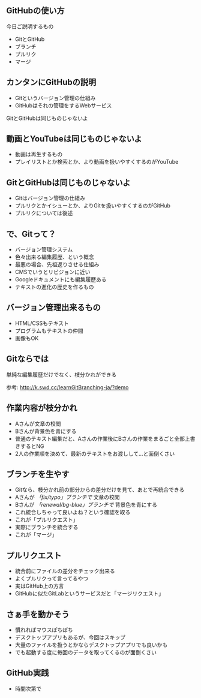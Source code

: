 ## GitHubの使い方

今日ご説明するもの

- GitとGitHub
- ブランチ
- プルリク
- マージ

## カンタンにGitHubの説明

- Gitというバージョン管理の仕組み
- GitHubはそれの管理をするWebサービス

GitとGitHubは同じものじゃないよ

## 動画とYouTubeは同じものじゃないよ

- 動画は再生するもの
- プレイリストとか検索とか、より動画を扱いやすくするのがYouTube

## GitとGitHubは同じものじゃないよ

- Gitはバージョン管理の仕組み
- プルリクとかイシューとか、よりGitを扱いやすくするのがGitHub
 - プルリクについては後述

## で、Gitって？
- バージョン管理システム
 - 色々出来る編集履歴、という概念
 - 最悪の場合、先祖返りさせる仕組み
 - CMSでいうとリビジョンに近い
  - Googleドキュメントにも編集履歴ある
 - テキストの進化の歴史を作るもの

## バージョン管理出来るもの

- HTML/CSSもテキスト
- プログラムもテキストの仲間
- 画像もOK

## Gitならでは

単純な編集履歴だけでなく、枝分かれができる  

参考: http://k.swd.cc/learnGitBranching-ja/?demo


## 作業内容が枝分かれ

 - Aさんが文章の校閲
 - Bさんが背景色を青にする
 - 普通のテキスト編集だと、Aさんの作業後にBさんの作業をまるごと全部上書きするとNG
 - 2人の作業順を決めて、最新のテキストをお渡しして...と面倒くさい

## ブランチを生やす
- Gitなら、枝分かれ前の部分からの差分だけを見て、あとで再統合できる
 - Aさんが *「fix/typo」ブランチで* 文章の校閲
 - Bさんが *「renewal/bg-blue」ブランチで* 背景色を青にする
 - これ統合しちゃって良いよね？という確認を取る
  - これが「プルリクエスト」
 - 実際にブランチを統合する
  - これが「マージ」

## プルリクエスト

- 統合前にファイルの差分をチェック出来る
- よくプルリクって言ってるやつ
- 実はGitHub上の方言
 - GitHubに似たGitLabというサービスだと「マージリクエスト」

## さぁ手を動かそう

- 慣れればマウスぽちぽち
- デスクトップアプリもあるが、今回はスキップ
 - 大量のファイルを扱うとかならデスクトップアプリでも良いかも
 - でも起動する度に毎回のデータを取ってくるのが面倒くさい

## GitHub実践

- 時間次第で
